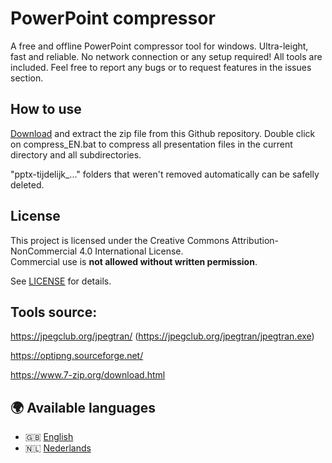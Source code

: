 # PowerPoint compressor

A free and offline PowerPoint compressor tool for windows. Ultra-leight, fast and reliable. No network connection or any setup required! All tools are included. Feel free to report any bugs or to request features in the issues section.

## How to use

[Download](https://github.com/arthur-adriansens/compressPowerPoints/archive/refs/heads/master.zip) and extract the zip file from this Github repository. Double click on compress_EN.bat to compress all presentation files in the current directory and all subdirectories.

"pptx-tijdelijk\_..." folders that weren't removed automatically can be safelly deleted.

## License

This project is licensed under the Creative Commons Attribution-NonCommercial 4.0 International License.  
Commercial use is **not allowed without written permission**.

See [LICENSE](./LICENSE) for details.

## Tools source:

https://jpegclub.org/jpegtran/ (https://jpegclub.org/jpegtran/jpegtran.exe)

https://optipng.sourceforge.net/

https://www.7-zip.org/download.html

## 🌍 Available languages

-   🇬🇧 [English](README.md)
-   🇳🇱 [Nederlands](README%20-%20NL.md)
